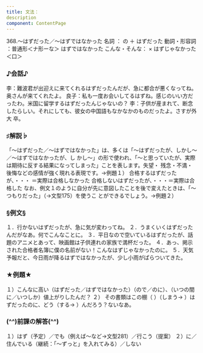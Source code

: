 ```yaml
---
title: 文法：
description
component: ContentPage
---
```



368.～はずだった／～はずではなかった
名詞 ： の ＋ はずだった
動詞・形容詞 ：普通形＜ナ形ーな＞ はずではなかった
こんな・そんな： × はずじゃなかった＜口＞
### ♪会話♪
李：難波君が出迎えに来てくれるはずだったんだが、急に都合が悪くなってね。奥さんが来てくれたよ。 良子：私も一度お会いしてるはずね。感じのいい方だったわ。米国に留学するはずだったんじゃないの？
李：子供が産まれて、断念したらしい。それにしても、彼女の中国語もなかなかのものだったよ。さすが外大
卒。
### ♯解説♭
「～はずだった／～はずではなかった」は、多くは「～はずだったが、しかし～／～はずではなかったが、し かし～」の形で使われ、「～と思っていたが、実際は期待に反する結果になってしまった」ことを表します。失望・ 残念・不満・後悔などの感情が強く現れる表現です。→例題１）
合格するはずだったが、・・・ ＝実際は合格しなかった 合格しないはずだったが、・・・＝実際は合格した
なお、例文１のように自分が先に意図したことを後で変えたときは、「～つもりだった」（→文型175）を使うこ とができるでしょう。→例題２）
### §例文§
１．行かないはずだったが、急に気が変わってね。
２．うまくいくはずだったんだがなあ。何でこんなことに。
３．平日なので空いているはずだったが、話題のアニメとあって、映画館は子供連れの家族で満杯だった。
４．あっ、掲示された合格者名簿に僕の名前がない！こんなはずじゃなかったのに。
５．天気予報だと、今日雨が降るはずではなかったが、少し小雨がぱらついてきた。
### ★例題★
１）こんなに高い（はずだった／はずではなかった）（ので／のに）、（いつの間に／いつしか）値上がりしたんだ？
２） その書類はこの棚（ ）（しまう→ ）はずだったのに、どう（する→ ）んだろう？ないなあ。
### (^^)前課の解答(^^)
１）はず（予定）／でも（例えば～など→文型281）／行こう（提案）
２）に／住んでいる（継続：「～ずっと」を入れてみる）／しない
